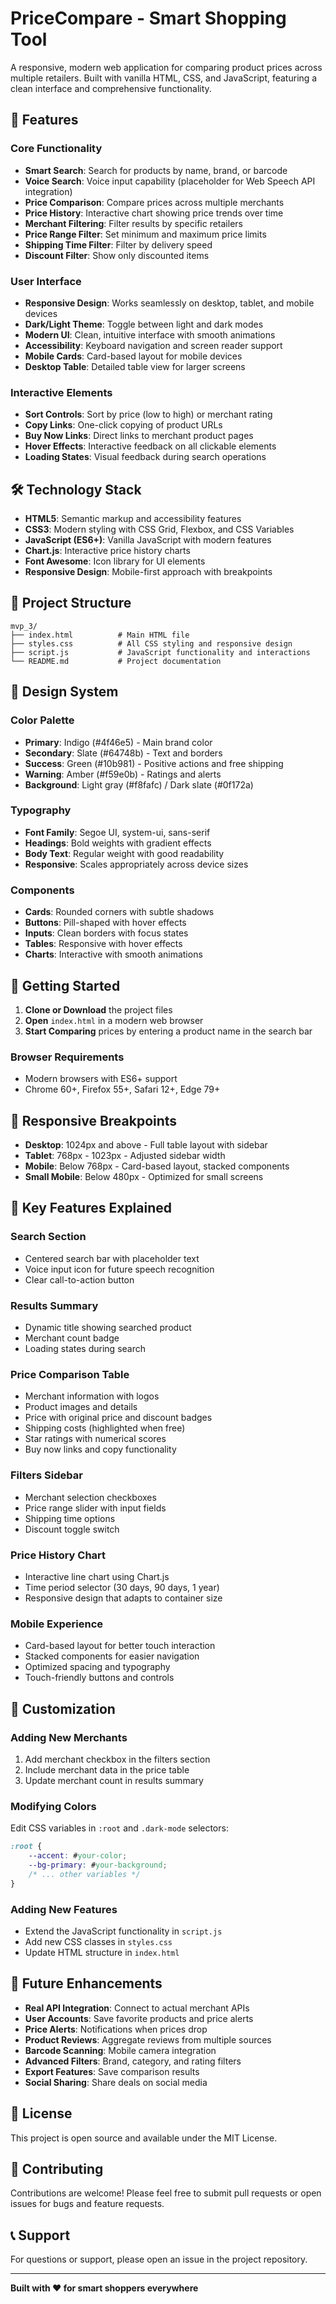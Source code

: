 # PriceCompare - Smart Shopping Tool

A responsive, modern web application for comparing product prices across multiple retailers. Built with vanilla HTML, CSS, and JavaScript, featuring a clean interface and comprehensive functionality.

## 🚀 Features

### Core Functionality
- **Smart Search**: Search for products by name, brand, or barcode
- **Voice Search**: Voice input capability (placeholder for Web Speech API integration)
- **Price Comparison**: Compare prices across multiple merchants
- **Price History**: Interactive chart showing price trends over time
- **Merchant Filtering**: Filter results by specific retailers
- **Price Range Filter**: Set minimum and maximum price limits
- **Shipping Time Filter**: Filter by delivery speed
- **Discount Filter**: Show only discounted items

### User Interface
- **Responsive Design**: Works seamlessly on desktop, tablet, and mobile devices
- **Dark/Light Theme**: Toggle between light and dark modes
- **Modern UI**: Clean, intuitive interface with smooth animations
- **Accessibility**: Keyboard navigation and screen reader support
- **Mobile Cards**: Card-based layout for mobile devices
- **Desktop Table**: Detailed table view for larger screens

### Interactive Elements
- **Sort Controls**: Sort by price (low to high) or merchant rating
- **Copy Links**: One-click copying of product URLs
- **Buy Now Links**: Direct links to merchant product pages
- **Hover Effects**: Interactive feedback on all clickable elements
- **Loading States**: Visual feedback during search operations

## 🛠️ Technology Stack

- **HTML5**: Semantic markup and accessibility features
- **CSS3**: Modern styling with CSS Grid, Flexbox, and CSS Variables
- **JavaScript (ES6+)**: Vanilla JavaScript with modern features
- **Chart.js**: Interactive price history charts
- **Font Awesome**: Icon library for UI elements
- **Responsive Design**: Mobile-first approach with breakpoints

## 📁 Project Structure

```
mvp_3/
├── index.html          # Main HTML file
├── styles.css          # All CSS styling and responsive design
├── script.js           # JavaScript functionality and interactions
└── README.md           # Project documentation
```

## 🎨 Design System

### Color Palette
- **Primary**: Indigo (#4f46e5) - Main brand color
- **Secondary**: Slate (#64748b) - Text and borders
- **Success**: Green (#10b981) - Positive actions and free shipping
- **Warning**: Amber (#f59e0b) - Ratings and alerts
- **Background**: Light gray (#f8fafc) / Dark slate (#0f172a)

### Typography
- **Font Family**: Segoe UI, system-ui, sans-serif
- **Headings**: Bold weights with gradient effects
- **Body Text**: Regular weight with good readability
- **Responsive**: Scales appropriately across device sizes

### Components
- **Cards**: Rounded corners with subtle shadows
- **Buttons**: Pill-shaped with hover effects
- **Inputs**: Clean borders with focus states
- **Tables**: Responsive with hover effects
- **Charts**: Interactive with smooth animations

## 🚀 Getting Started

1. **Clone or Download** the project files
2. **Open** `index.html` in a modern web browser
3. **Start Comparing** prices by entering a product name in the search bar

### Browser Requirements
- Modern browsers with ES6+ support
- Chrome 60+, Firefox 55+, Safari 12+, Edge 79+

## 📱 Responsive Breakpoints

- **Desktop**: 1024px and above - Full table layout with sidebar
- **Tablet**: 768px - 1023px - Adjusted sidebar width
- **Mobile**: Below 768px - Card-based layout, stacked components
- **Small Mobile**: Below 480px - Optimized for small screens

## 🎯 Key Features Explained

### Search Section
- Centered search bar with placeholder text
- Voice input icon for future speech recognition
- Clear call-to-action button

### Results Summary
- Dynamic title showing searched product
- Merchant count badge
- Loading states during search

### Price Comparison Table
- Merchant information with logos
- Product images and details
- Price with original price and discount badges
- Shipping costs (highlighted when free)
- Star ratings with numerical scores
- Buy now links and copy functionality

### Filters Sidebar
- Merchant selection checkboxes
- Price range slider with input fields
- Shipping time options
- Discount toggle switch

### Price History Chart
- Interactive line chart using Chart.js
- Time period selector (30 days, 90 days, 1 year)
- Responsive design that adapts to container size

### Mobile Experience
- Card-based layout for better touch interaction
- Stacked components for easier navigation
- Optimized spacing and typography
- Touch-friendly buttons and controls

## 🔧 Customization

### Adding New Merchants
1. Add merchant checkbox in the filters section
2. Include merchant data in the price table
3. Update merchant count in results summary

### Modifying Colors
Edit CSS variables in `:root` and `.dark-mode` selectors:
```css
:root {
    --accent: #your-color;
    --bg-primary: #your-background;
    /* ... other variables */
}
```

### Adding New Features
- Extend the JavaScript functionality in `script.js`
- Add new CSS classes in `styles.css`
- Update HTML structure in `index.html`

## 🌟 Future Enhancements

- **Real API Integration**: Connect to actual merchant APIs
- **User Accounts**: Save favorite products and price alerts
- **Price Alerts**: Notifications when prices drop
- **Product Reviews**: Aggregate reviews from multiple sources
- **Barcode Scanning**: Mobile camera integration
- **Advanced Filters**: Brand, category, and rating filters
- **Export Features**: Save comparison results
- **Social Sharing**: Share deals on social media

## 📄 License

This project is open source and available under the MIT License.

## 🤝 Contributing

Contributions are welcome! Please feel free to submit pull requests or open issues for bugs and feature requests.

## 📞 Support

For questions or support, please open an issue in the project repository.

---

**Built with ❤️ for smart shoppers everywhere** 